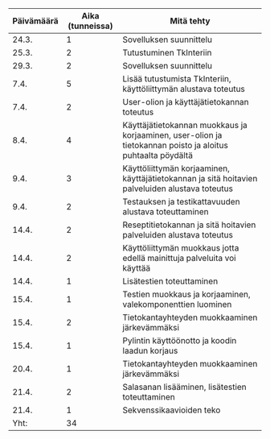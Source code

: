 Päivämäärä | Aika (tunneissa) | Mitä tehty
-----------|------------------|-----------
24.3. | 1 | Sovelluksen suunnittelu
25.3. | 2 | Tutustuminen TkInteriin
29.3. | 2 | Sovelluksen suunnittelu
7.4. | 5 | Lisää tutustumista TkInteriin, käyttöliittymän alustava toteutus 
7.4. | 2 | User-olion ja käyttäjätietokannan toteutus
8.4. | 4 | Käyttäjätietokannan muokkaus ja korjaaminen, user-olion ja tietokannan poisto ja aloitus puhtaalta pöydältä
9.4. | 3 | Käyttöliittymän korjaaminen, käyttäjätietokannan ja sitä hoitavien palveluiden alustava toteutus
9.4. | 2 | Testauksen ja testikattavuuden alustava toteuttaminen
14.4. | 2 | Reseptitietokannan ja sitä hoitavien palveluiden alustava toteutus
14.4. | 2 | Käyttöliittymän muokkaus jotta edellä mainittuja palveluita voi käyttää
14.4. | 1 | Lisätestien toteuttaminen
15.4. | 1 | Testien muokkaus ja korjaaminen, valekomponenttien luominen
15.4. | 2 | Tietokantayhteyden muokkaaminen järkevämmäksi
15.4. | 1 | Pylintin käyttöönotto ja koodin laadun korjaus
20.4. | 1 | Tietokantayhteyden muokkaaminen järkevämmäksi
21.4. | 2 | Salasanan lisääminen, lisätestien toteuttaminen
21.4. | 1 | Sekvenssikaavioiden teko
Yht: | 34 |
